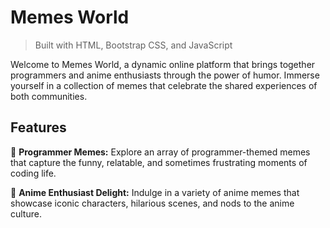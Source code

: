 # Memes World

> Built with HTML, Bootstrap CSS, and JavaScript

Welcome to Memes World, a dynamic online platform that brings together programmers and anime enthusiasts through the power of humor. Immerse yourself in a collection of memes that celebrate the shared experiences of both communities.

## Features

🤖 **Programmer Memes:**
Explore an array of programmer-themed memes that capture the funny, relatable, and sometimes frustrating moments of coding life.

🌸 **Anime Enthusiast Delight:**
Indulge in a variety of anime memes that showcase iconic characters, hilarious scenes, and nods to the anime culture.
